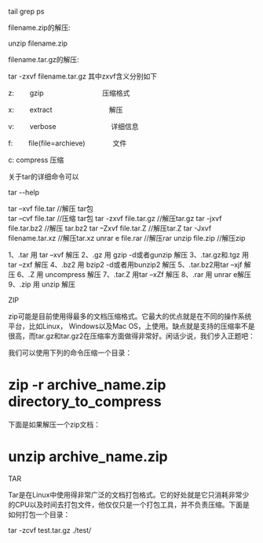 tail
grep
ps

filename.zip的解压:

unzip filename.zip


filename.tar.gz的解压:

tar -zxvf filename.tar.gz
其中zxvf含义分别如下

z: 　　gzip  　　　　　　　　    压缩格式

x: 　　extract　　　　　　　　  解压

v:　　 verbose　　　　　　　　详细信息

f: 　　file(file=archieve)　　　　文件

c: compress 压缩


关于tar的详细命令可以

tar --help

tar –xvf file.tar //解压 tar包  
tar –cvf file.tar //压缩 tar包
tar -zxvf file.tar.gz //解压tar.gz
tar -jxvf file.tar.bz2 //解压 tar.bz2
tar –Zxvf file.tar.Z //解压tar.Z
tar -Jxvf filename.tar.xz //解压tar.xz
unrar e file.rar //解压rar
unzip file.zip //解压zip

1、.tar 用 tar –xvf 解压
2、.gz 用 gzip -d或者gunzip 解压
3、.tar.gz和.tgz 用 tar –zxf 解压
4、.bz2 用 bzip2 -d或者用bunzip2 解压
5、.tar.bz2用tar –xjf 解压
6、.Z 用 uncompress 解压
7、.tar.Z 用tar –xZf 解压
8、.rar 用 unrar e解压
9、.zip 用 unzip 解压

ZIP

zip可能是目前使用得最多的文档压缩格式。它最大的优点就是在不同的操作系统平台，比如Linux， Windows以及Mac OS，上使用。缺点就是支持的压缩率不是很高，而tar.gz和tar.gz2在压缩率方面做得非常好。闲话少说，我们步入正题吧：

我们可以使用下列的命令压缩一个目录：

# zip -r archive_name.zip directory_to_compress

下面是如果解压一个zip文档：

# unzip archive_name.zip

TAR

Tar是在Linux中使用得非常广泛的文档打包格式。它的好处就是它只消耗非常少的CPU以及时间去打包文件，他仅仅只是一个打包工具，并不负责压缩。下面是如何打包一个目录：

tar -zcvf test.tar.gz ./test/